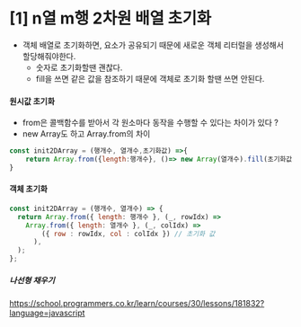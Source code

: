 

# [1] n열 m행 2차원 배열 초기화

- 객체 배열로 초기화하면, 요소가 공유되기 때문에 새로운 객체 리터럴을 생성해서 할당해줘야한다.
	- 숫자로 초기화할땐 괜찮다.
	- fill을 쓰면 같은 값을 참조하기 때문에 객체로 초기화 할땐 쓰면 안된다.


#### 원시값 초기화 
- from은 콜백함수를 받아서 각 원소마다 동작을 수행할 수 있다는 차이가 있다 ?
- new Array도 하고 Array.from의 차이
```js
const init2DArray = (행개수, 열개수,초기화값) =>{
	return Array.from({length:행개수}, ()=> new Array(열개수).fill(초기화값))
}
```

#### 객체 초기화
```js
const init2DArray = (행개수, 열개수) => {
  return Array.from({ length: 행개수 }, (_, rowIdx) =>
    Array.from({ length: 열개수 }, (_, colIdx) => 
	    ({ row : rowIdx, col : colIdx }) // 초기화 값
	  ),  
  );
};
```


##### 나선형 채우기
https://school.programmers.co.kr/learn/courses/30/lessons/181832?language=javascript

